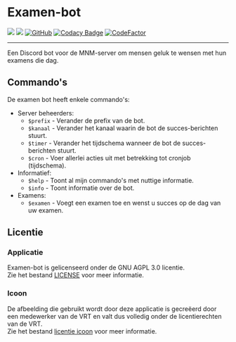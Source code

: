 # Examen-bot
[![](https://img.shields.io/badge/discord.js-v13.6.0-blue.svg?logo=npm)](https://www.npmjs.com/package/discord.js)
[![](https://img.shields.io/badge/Powered%20by%20JetBrains-gray.svg?logo=webstorm)](https://www.jetbrains.com/webstorm/)
[![GitHub](https://img.shields.io/github/license/Olympic1/Exam-bot)](https://github.com/Olympic1/Exam-bot/blob/master/LICENSE)
[![Codacy Badge](https://app.codacy.com/project/badge/Grade/95e821d7e0c044ac851f5bf194a40e68)](https://www.codacy.com/gh/Olympic1/Exam-bot/dashboard?utm_source=github.com&amp;utm_medium=referral&amp;utm_content=Olympic1/Exam-bot&amp;utm_campaign=Badge_Grade)
[![CodeFactor](https://www.codefactor.io/repository/github/olympic1/exam-bot/badge)](https://www.codefactor.io/repository/github/olympic1/exam-bot)

-------------------------------------------------------------------------------

Een Discord bot voor de MNM-server om mensen geluk te wensen met hun examens die dag.

## Commando's
De examen bot heeft enkele commando's:
* Server beheerders:
    * `$prefix`  - Verander de prefix van de bot.
    * `$kanaal`  - Verander het kanaal waarin de bot de succes-berichten stuurt.
    * `$timer`   - Verander het tijdschema wanneer de bot de succes-berichten stuurt.
    * `$cron`    - Voer allerlei acties uit met betrekking tot cronjob (tijdschema).
* Informatief:
    * `$help`    - Toont al mijn commando's met nuttige informatie.
    * `$info`    - Toont informatie over de bot.
* Examens:
    * `$examen`  - Voegt een examen toe en wenst u succes op de dag van uw examen.

## Licentie
### Applicatie
Examen-bot is gelicenseerd onder de GNU AGPL 3.0 licentie.<br>
Zie het bestand [LICENSE](https://github.com/Olympic1/Exam-bot/blob/master/LICENSE) voor meer informatie.

### Icoon
De afbeelding die gebruikt wordt door deze applicatie is gecreëerd door een medewerker van de VRT en valt dus volledig onder de licentierechten van de VRT.<br>
Zie het bestand [licentie icoon](https://github.com/Olympic1/Exam-bot/blob/master/icoon/LICENSE.txt) voor meer informatie.
